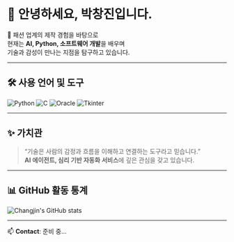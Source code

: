 
# 👋 안녕하세요, 박창진입니다.

🎯 패션 업계의 제작 경험을 바탕으로  
현재는 **AI, Python, 소프트웨어 개발**을 배우며  
기술과 감성이 만나는 지점을 탐구하고 있습니다.

---

## 🛠 사용 언어 및 도구

![Python](https://img.shields.io/badge/Python-3776AB?style=flat-square&logo=python&logoColor=white)
![C](https://img.shields.io/badge/C-00599C?style=flat-square&logo=c&logoColor=white)
![Oracle](https://img.shields.io/badge/Oracle-F80000?style=flat-square&logo=oracle&logoColor=white)
![Tkinter](https://img.shields.io/badge/Tkinter-FFDA00?style=flat-square&logo=python&logoColor=black)

---

## ✨ 가치관

> “기술은 사람의 감정과 흐름을 이해하고 연결하는 도구라고 믿습니다.”  
> **AI 에이전트, 심리 기반 자동화 서비스**에 깊은 관심을 갖고 있습니다.

---

## 📊 GitHub 활동 통계

![Changjin's GitHub stats](https://github-readme-stats.vercel.app/api?username=jini-c&show_icons=true&theme=default&hide_title=true&hide_border=true)

---

📫 **Contact**: 준비 중...
